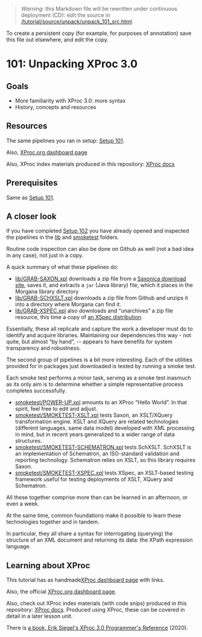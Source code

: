 
> *Warning:* this Markdown file will be rewritten under continuous deployment (CD): edit the source in [/tutorial/source/unpack/unpack_101_src.html](../../../tutorial/source/unpack/unpack_101_src.html).

> 
To create a persistent copy (for example, for purposes of annotation) save this file out elsewhere, and edit the copy.

# 101: Unpacking XProc 3.0



## Goals

* More familiarity with XProc 3.0: more syntax
* History, concepts and resources


## Resources

The same pipelines you ran in setup: [Setup 101](../setup/setup_101.md).

Also, [XProc.org dashboard page](https://xproc.org)

Also, XProc index materials produced in this repository: [XProc
               docs](../../../projects/xproc-doc/readme.md)

## Prerequisites

Same as [Setup 101](../setup/setup_101.md).

## A closer look

If you have completed [Setup 102](../setup/setup_101.md) you have already opened and inspected the pipelines in the [lib](../../../lib/readme.md) and [smoketest](../../../smoketest/readme.md) folders.

Routine code inspection can also be done on Github as well (not a bad idea in any case), not just in a copy.

A quick summary of what these pipelines do:

* [lib/GRAB-SAXON.xpl](../../../lib/GRAB-SAXON.xpl) downloads a zip file from a [Saxonica download site](https://www.saxonica.com/download), saves it, and extracts a `jar` (Java library) file, which it places in the Morgana library directory
* [lib/GRAB-SCHXSLT.xpl](../../../lib/GRAB-SCHXSLT.xpl) downloads a zip file from Github and unzips it into a directory where Morgana can find it.
* [lib/GRAB-XSPEC.xpl](../../../lib/GRAB-XSPEC.xpl) also downloads and &ldquo;unarchives&rdquo; a zip file resource, this time a copy of [an XSpec
               distribution](https://github.com/xspec/xspec).


Essentially, these all replicate and capture the work a developer must do to identify and acquire libraries. Maintaining our dependencies this way - not quite, but almost &ldquo;by hand&rdquo;, -- appears to have benefits for system transparency and robustness.

The second group of pipelines is a bit more interesting. Each of the utilities provided for in packages just downloaded is tested by running a smoke test.

Each smoke test performs a minor task, serving as a smoke test inasmuch as its only aim is to determine whether a simple representative process completes successfully.

* [smoketest/POWER-UP.xpl](../../../smoketest/POWER-UP.xpl) amounts to an XProc &ldquo;Hello World&rdquo;. In that spirit, feel free to edit and adjust.
* [smoketest/SMOKETEST-XSLT.xpl](../../../smoketest/SMOKETEST-XSLT.xpl) tests Saxon, an XSLT/XQuery transformation engine. XSLT and XQuery are related technologies (different languages, same data model) developed with XML processing in mind, but in recent years generalized to a wider range of data structures.
* [smoketest/SMOKETEST-SCHEMATRON.xpl](../../../smoketest/SMOKETEST-SCHEMATRON.xpl) tests SchXSLT. SchXSLT is an implementation of Schematron, an ISO-standard validation and reporting technology. Schematron relies on XSLT, so this library requires Saxon.
* [smoketest/SMOKETEST-XSPEC.xpl](../../../smoketest/SMOKETEST-XSPEC.xpl) tests XSpec, an XSLT-based testing framework useful for testing deployments of XSLT, XQuery and Schematron.


All these together comprise more than can be learned in an afternoon, or even a week.

At the same time, common foundations make it possible to learn these technologies together and in tandem.

In particular, they all share a syntax for interrogating (querying) the structure of an XML document and returning its data: the XPath expression language.

## Learning about XProc

This tutorial has as handmade[XProc
               dashboard page](../../xproc-dashboard.md) with links.

Also, the official [XProc.org dashboard page](https://xproc.org).

Also, check out XProc index materials (with code snips) produced in this repository: [XProc docs](../../../projects/xproc-doc/readme.md). Produced using XProc, these can be covered in detail in a later lesson unit.

There is [a book, Erik Siegel's XProc 3.0
                  Programmer's Reference](https://xmlpress.net/publications/xproc-3-0/) (2020).
